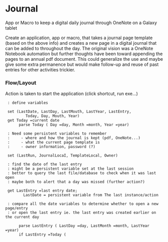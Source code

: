 # Journal
App or Macro to keep a digital daily journal through OneNote on a Galaxy tablet

Create an application, app or macro, that takes a journal page template (based on the above info) and creates a new page in a digital journal that can be added to throughout the day. The original vision was a OneNote Notebook automation but further thoughts have been toward appending the pages to an annual pdf document. This could generalize the use and maybe give some extra permanence but would make follow-up and reuse of past entries for other activities trickier. 

### Flow/Layout
Action is taken to start the application (click shortcut, run exe...)

     : define variables
     
     set (LastDate, LastDay, LastMouth, LastYear, LastEntry,
             Today, Day, Mouth, Year)
     get Today =current date
          parse Today ( Day =day, Month =month, Year =year)
          
     : Need some persistent variables to remember
     :     - where and how the journal is kept (pdf, OneNote...) 
     :     - what the current page template is
     :     - owner information, password (?)
     
     set (LastRun, JournalLocaI, TemplateLocal, Owner)
     
     : find the date of the last entry
     : might be a persistent variable set at the last session
     : better to query the last file/database to check when it was last open
     : maybe both to alert that a day was missed (further action?)
     
     get LastEntry =last entry date;
            LastDate = persistent variable from The last instance/action
            
     : compare all the date variables to determine whether to open a new page/entry
     : or open the last entry ie. the last entry was created earlier on the current day 
     
          parse LastEntry ( LastDay =day, LastMonth =month, LastYear =year)
          if LastEntry =Today (
